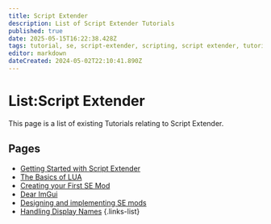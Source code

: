 ```yaml
---
title: Script Extender
description: List of Script Extender Tutorials
published: true
date: 2025-05-15T16:22:38.428Z
tags: tutorial, se, script-extender, scripting, script extender, tutorials
editor: markdown
dateCreated: 2024-05-02T22:10:41.890Z
---
```


# List:Script Extender
This page is a list of existing Tutorials relating to Script Extender.

## Pages
- [Getting Started with Script Extender](GettingStarted)
- [The Basics of LUA](the_basics_of_lua)
- [Creating your First SE Mod](creating_your_first_se_mod)
- [Dear ImGui](ImGui-and-You/Dear-ImGui)
- [Designing and implementing SE mods](/Tutorials/ScriptExtender/se-mod-design-and-implementation)
- [Handling Display Names](/Tutorials/ScriptExtender/changing-entity-name)
{.links-list}